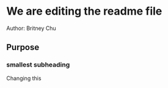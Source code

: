 # We are editing the readme file

Author: Britney Chu

## Purpose

### smallest subheading

Changing this

